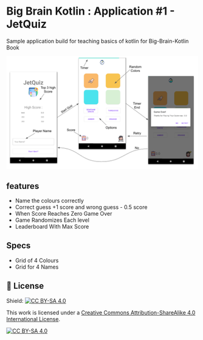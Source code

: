 # Big Brain Kotlin : Application #1 - JetQuiz 
Sample application build for teaching basics of kotlin for Big-Brain-Kotlin Book

![](./img.png)

## features
- Name the colours correctly 
- Correct guess +1 score and wrong guess - 0.5 score
- When Score Reaches Zero Game Over
- Game Randomizes Each level 
- Leaderboard With Max Score

## Specs
- Grid of 4 Colours
- Grid for 4 Names

## :cop: License
Shield: [![CC BY-SA 4.0][cc-by-sa-shield]][cc-by-sa]

This work is licensed under a
[Creative Commons Attribution-ShareAlike 4.0 International License][cc-by-sa].

[![CC BY-SA 4.0][cc-by-sa-image]][cc-by-sa]

[cc-by-sa]: http://creativecommons.org/licenses/by-sa/4.0/
[cc-by-sa-image]: https://licensebuttons.net/l/by-sa/4.0/88x31.png
[cc-by-sa-shield]: https://img.shields.io/badge/License-CC%20BY--SA%204.0-lightgrey.svg


